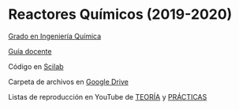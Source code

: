 # Reactores Químicos (2019-2020)

[Grado en Ingeniería Química](http://grados.ugr.es/iquimica)

[Guía docente](http://grados.ugr.es/iquimica/pages/infoacademica/gd1920/rq1920)

Código en [Scilab](https://www.scilab.org/)

Carpeta de archivos en [Google Drive](https://drive.google.com/drive/folders/1YU3lfvY7HRdlSeeqGyyuNjekO433TEav?usp=sharing)

Listas de reproducción en YouTube de  [TEORÍA](https://www.youtube.com/playlist?list=PLFgfWWV_iIG7cQGKC15BPC8bihhOR0S7l) y [PRÁCTICAS](https://www.youtube.com/playlist?list=PLh3F9fU7h8w16RIv1I1yo4jtgwcO8BjP4)  
